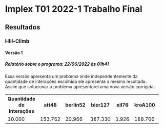 # Implex T01 2022-1 Trabalho Final

## Resultados

### Hill-Climb

#### Versão 1

##### Relatório sobre o programa: 22/06/2022 às 01h41
Essa versão apresenta um problema onde independentemente da quantidade de interações escolhida ele apresenta o mesmo resultado. Assim que solucionar o problema apresentarei uma nova versão corrigida. 

<table>
  <tr>
    <th>Quantidade de Interações</th>
    <th>att48</th>
    <th>berlin52</th>
    <th>bier127</th>
    <th>eil76</th>
    <th>kroA100</th>
    <th>kroE100</th>
    <th>pr76</th>
    <th>rat99</th>
    <th>st70</th>
  </tr>
  <tr>
    <td>10.000</td>
    <td>153.762</td>
    <td>20.966</td>
    <td>387.330</td>
    <td>1.926</td>
    <td>188.706</td>
    <td>184.805</td>
    <td>147.041</td>
    <td>1.878</td>
    <td>3.359</td>
  </tr>
</table>
